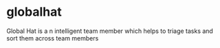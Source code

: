 # globalhat
Global Hat is a n intelligent team member which helps to triage tasks and sort them across team members
